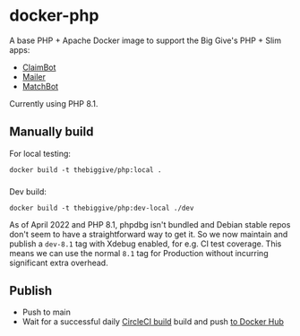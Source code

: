 # docker-php

A base PHP + Apache Docker image to support the Big Give's PHP + Slim apps:
 
 * [ClaimBot](https://github.com/thebiggive/claimbot)
 * [Mailer](https://github.com/thebiggive/mailer)
 * [MatchBot](https://github.com/thebiggive/matchbot)

Currently using PHP 8.1.

## Manually build

For local testing:

    docker build -t thebiggive/php:local .

###

Dev build:

    docker build -t thebiggive/php:dev-local ./dev

As of April 2022 and PHP 8.1, phpdbg isn't bundled and Debian stable repos don't seem to have
a straightforward way to get it. So we now maintain and publish a `dev-8.1` tag with Xdebug enabled,
for e.g. CI test coverage. This means we can use the normal `8.1` tag for Production without
incurring significant extra overhead.

## Publish

* Push to main
* Wait for a successful daily [CircleCI build](.circleci/config.yml) build and push [to Docker Hub](https://hub.docker.com/r/thebiggive/php/builds/)
